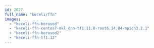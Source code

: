 ```yaml
---
id: 2027
full_name: "keceli/ffn"
images: 
  - "keceli-ffn-horovod"
  - "keceli-ffn-centos7-mkl_dnn-tf1.11.0-root6.14.04-mpich3.2.1"
  - "keceli-ffn-horovod2"
  - "keceli-ffn-tf1.12"
---
```

